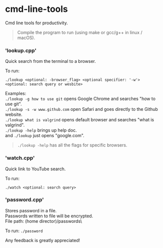 # cmd-line-tools

Cmd line tools for productivity.

> Compile the program to run (using make or gcc/g++ in linux / macOS).

### 'lookup.cpp'

Quick search from the terminal to a browser.

To run:

```
./lookup <optional: -browser_flag> <optional specifier: '-w'> <optional: search query or wesbite>
```

Examples:\
`./lookup -g how to use git` opens Google Chrome and searches "how to use git".\
`./lookup -s -w www.github.com` open Safari and goes directly to the Github website.\
`./lookup what is valgrind` opens default browser and searches "what is valgrind".\
`./lookup -help` brings up help doc.\
and `./lookup` just opens "google.com".

> `./lookup -help` has all the flags for specific browsers.

### 'watch.cpp'

Quick link to YouTube search.

To run:

```
./watch <optional: search query>
```

### 'password.cpp'

Stores password in a file.\
Passwords written to file will be encrypted.\
File path: (home director)/passwords\

To run: `./password`

Any feedback is greatly appreciated!
